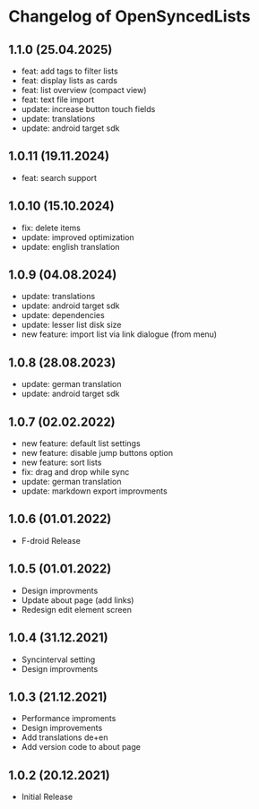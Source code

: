 # Changelog of OpenSyncedLists

## 1.1.0 (25.04.2025)

- feat: add tags to filter lists
- feat: display lists as cards
- feat: list overview (compact view)
- feat: text file import
- update: increase button touch fields
- update: translations
- update: android target sdk

## 1.0.11 (19.11.2024)

- feat: search support

## 1.0.10 (15.10.2024)

- fix: delete items
- update: improved optimization
- update: english translation

## 1.0.9 (04.08.2024)

- update: translations
- update: android target sdk
- update: dependencies
- update: lesser list disk size
- new feature: import list via link dialogue (from menu)

## 1.0.8 (28.08.2023)

- update: german translation
- update: android target sdk

## 1.0.7 (02.02.2022)

-   new feature: default list settings
-   new feature: disable jump buttons option
-   new feature: sort lists
-   fix: drag and drop while sync
-   update: german translation
-   update: markdown export improvments

## 1.0.6 (01.01.2022)

-   F-droid Release

## 1.0.5 (01.01.2022)

-   Design improvments
-   Update about page (add links)
-   Redesign edit element screen

## 1.0.4 (31.12.2021)

-   Syncinterval setting
-   Design improvments

## 1.0.3 (21.12.2021)

-   Performance improments
-   Design improvements
-   Add translations de+en
-   Add version code to about page

## 1.0.2 (20.12.2021)

-   Initial Release

